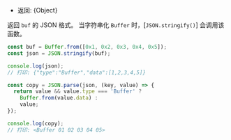 <!-- YAML
added: v0.9.2
-->

* 返回: {Object}

返回 `buf` 的 JSON 格式。
当字符串化 `Buffer` 时，[`JSON.stringify()`] 会调用该函数。

```js
const buf = Buffer.from([0x1, 0x2, 0x3, 0x4, 0x5]);
const json = JSON.stringify(buf);

console.log(json);
// 打印: {"type":"Buffer","data":[1,2,3,4,5]}

const copy = JSON.parse(json, (key, value) => {
  return value && value.type === 'Buffer' ?
    Buffer.from(value.data) :
    value;
});

console.log(copy);
// 打印: <Buffer 01 02 03 04 05>
```

